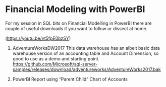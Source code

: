 # Financial Modeling with PowerBI
For my session in SQL bits on Financial Modelling in PowerBI there are couple of useful downloads if you want to follow or dissect at home.

(https://youtu.be/vt5fpE0bzSY)



1) AdventureWorksDW2017 
This data warehouse has an albeit basic data warehouse version of an accounting table and Account Dimension, so good to use as a demo and starting point.<BR>
https://github.com/Microsoft/sql-server-samples/releases/download/adventureworks/AdventureWorks2017.bak

2) PowerBI Report using “Parent Child” Chart of Accounts


